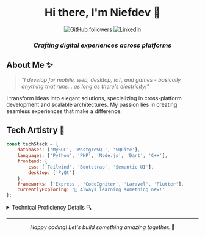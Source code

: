 <div align="center">

# Hi there, I'm Niefdev 👋

[![GitHub followers](https://img.shields.io/github/followers/niefdev?label=Follow&style=social)](https://github.com/niefdev)
[![LinkedIn](https://img.shields.io/badge/-LinkedIn-0A66C2?style=flat-square&logo=linkedin&logoColor=white)]([https://linkedin.com/in/yourusername](https://www.linkedin.com/in/alief-abdur-rahman-salam-445560350/))

### _Crafting digital experiences across platforms_

</div>

## About Me ✨

> _"I develop for mobile, web, desktop, IoT, and games - basically anything that runs... as long as there's electricity!"_

I transform ideas into elegant solutions, specializing in cross-platform development and scalable architectures. My passion lies in creating seamless experiences that make a difference.

## Tech Artistry 🎨

```javascript
const techStack = {
    databases: ['MySQL', 'PostgreSQL', 'SQLite'],
    languages: ['Python', 'PHP', 'Node.js', 'Dart', 'C++'],
    frontend: {
        css: ['Tailwind', 'Bootstrap', 'Semantic UI'],
        desktop: ['PyQt']
    },
    frameworks: ['Express', 'CodeIgniter', 'Laravel', 'Flutter'],
    currentlyExploring: '🚀 Always learning something new!'
};
```

<details>
<summary>Technical Proficiency Details 🔍</summary>

### Development Environments
- Mobile & Cross-platform Development
- Web Applications & Services
- Desktop Solutions

### Database Mastery
- Complex Query Optimization
- Database Architecture Design
- Data Migration & Integration
- Performance Tuning

### Framework Expertise
- Backend Development
- API Development
</details>

---

<div align="center">
    <i>Happy coding! Let's build something amazing together.</i> 🚀
</div>
